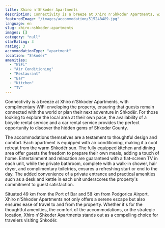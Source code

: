 ```yaml
---
title: Xhiro n'Shkoder Apartments
description: Connectivity is a breeze at Xhiro n'Shkoder Apartments, with complimentary WiFi enveloping the property, ensuring that guests remain connected with the world or
featuredImage: "/images/accommodation/515248489.jpg"
language: en
slug: xhiro-nshkoder-apartments
images: []
category: "null"
starRating: 3
rating: 3
accommodationType: "apartment"
location: "Shkodër"
amenities:
  - "WiFi"
  - "Air Conditioning"
  - "Restaurant"
  - "Bar"
  - "Kitchen"
  - "TV"
---
```


Connectivity is a breeze at Xhiro n'Shkoder Apartments, with complimentary WiFi enveloping the property, ensuring that guests remain connected with the world or plan their next adventure in Shkodër. For those looking to explore the local area at their own pace, the availability of a bicycle rental service and a car rental service provides the perfect opportunity to discover the hidden gems of Shkoder County.

The accommodations themselves are a testament to thoughtful design and comfort. Each apartment is equipped with air conditioning, making it a cool retreat from the warm Shkodër sun. The fully equipped kitchen and dining area offer guests the freedom to prepare their own meals, adding a touch of home. Entertainment and relaxation are guaranteed with a flat-screen TV in each unit, while the private bathroom, complete with a walk-in shower, hair dryer, and complimentary toiletries, ensures a refreshing start or end to the day. The added convenience of a private entrance and practical amenities such as a desk and kettle in each unit underscores the property's commitment to guest satisfaction.

Situated 49 km from the Port of Bar and 58 km from Podgorica Airport, Xhiro n'Shkoder Apartments not only offers a serene escape but also ensures ease of travel to and from the property. Whether it's for the thoughtful amenities, the comfort of the accommodations, or the strategic location, Xhiro n'Shkoder Apartments stands out as a compelling choice for travelers visiting Shkodër.

